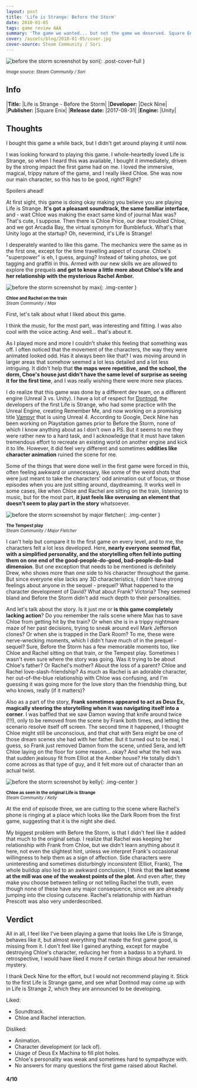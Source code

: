 ```yaml
---
layout: post
title: 'Life is Strange: Before the Storm'
date: 2018-01-05
tags: game review AAA
summary: 'The game we wanted... but not the game we deserved. Square Enix shows its expertise on how to destroy a cultic IP just to make some money before the actual sequel rolls out.'
cover: /assets/blog/2018-01-05/cover.jpg
cover-source: Steam Community / Sori
---
```


![before the storm screenshot by sori](https://steamuserimages-a.akamaihd.net/ugc/929302165271697004/907AA53587FC8B69755A1AF9DC1CC8ADBF92D0B3/){: .post-cover-full }

<small><em>Image source: Steam Community / Sori</em></small>

## Info

|**Title:**         |Life is Strange - Before the Storm|
|**Developer:**     |Deck Nine|
|**Publisher:**     |Square Enix|
|**Release date:**  |2017-08-31|
|**Engine:**        |Unity|

## Thoughts

I bought this game a while back, but I didn't get around playing it until now.

I was looking forward to playing this game. I whole-heartedly loved Life is Strange, so when I heard this was available, I bought it immediately, driven by the strong impact the first game had on me. I loved the immersive, magical, trippy nature of the game, and I really liked Chloe. She was now our main character, so this has to be good, right? Right?

Spoilers ahead!

At first sight, this game is doing okay making you believe you are playing Life is Strange. **It's got a pleasant soundtrack, the same familiar interface**, and - wait Chloe was making the exact same kind of journal Max was? That's cute, I suppose. Then there is Chloe Price, our dear troubled Chloe, and we got Arcadia Bay, the virtual synonym for Bumblefuck. What's that Unity logo at the startup? Oh, nevermind, it's Life is Strange!

I desperately wanted to like this game. The mechanics were the same as in the first one, except for the time travelling aspect of course. Chloe's "superpower" is eh, I guess, arguing? Instead of taking photos, we got tagging and graffiti in this. Armed with our new skills we are allowed to explore the prequels **and get to know a little more about Chloe's life and her relationship with the mysterious Rachel Amber.**

![before the storm screenshot by max](https://steamuserimages-a.akamaihd.net/ugc/931553915198557296/756C4C280E26D5A27C19D1FAAEF0D22193068A7E/){: .img-center }

<small><b>Chloe and Rachel on the train</b><br /><em>Steam Community / Max</em></small>

First, let's talk about what I liked about this game.

I think the music, for the most part, was interesting and fitting. I was also cool with the voice acting. And well... that's about it.

As I played more and more I couldn't shake this feeling that something was off. I often noticed that the movement of the characters, the way they were animated looked odd. Has it always been like that? I was moving around in larger areas that somehow seemed a lot less detailed and a lot less intriguing. It didn't help that **the maps were repetitive, and the school, the dorm, Choe's house just didn't have the same level of surprise as seeing it for the first time**, and I was really wishing there were more new places.

I do realize that this game was done by a different dev team, on a different engine (Unreal 3 vs. Unity). I have a lot of respect for [Dontnod](http://dont-nod.com/en/), the developers of the first Life is Strange, who had some practice with the Unreal Engine, creating Remember Me, and now working on a promising title [Vampyr](http://www.vampyr-game.com/en) that is using Unreal 4. According to Google, Deck Nine has been working on Playstation games prior to Before the Storm, none of which I know anything about as I don't own a PS. But it seems to me they were rather new to a hard task, and I acknowledge that it must have taken tremendous effort to recreate an existing world on another engine and kick it to life. However, it did feel very different and sometimes **oddities like character animation** ruined the scene for me.

Some of the things that were done well in the first game were forced in this, often feeling awkward or unnecessary, like some of the weird shots that were just meant to take the characters' odd animation out of focus, or those episodes when you are just sitting around, daydreaming. It works well in some cases, like when Chloe and Rachel are sitting on the train, listening to music, but for the most part, **it just feels like overusing an element that doesn't seem to play part in the story** whatsoever.

![before the storm screenshot by major fletcher](https://steamuserimages-a.akamaihd.net/ugc/853855981246270166/209076A412BAF4B49B2C7E0983D0B24980AA44BB/){: .img-center }

<small><b>The Tempest play</b><br /><em>Steam Community / Major Fletcher</em></small>

I can't help but compare it to the first game on every level, and to me, the characters felt a lot less developed. Here, **nearly everyone seemed flat, with a simplified personality, and the storytelling often fell into putting them on one end of the good-people-do-good, bad-people-do-bad dimension**. But one exception that needs to be mentioned is definitely Drew, who shows more than one side to his character throughout the game. But since everyone else lacks any 3D characteristics, I didn't have strong feelings about anyone in the sequel - prequel? What happened to the character development of David? What about Frank? Victoria? They seemed bland and Before the Storm didn't add much depth to their personalities.

And let's talk about the story. Is it just me or **is this game completely lacking action**? Do you remember the rails scene where Max has to save Chloe from getting hit by the train? Or when she is in a trippy nightmare maze of her past decisions, trying to sneak around evil Mark Jefferson clones? Or when she is trapped in the Dark Room? To me, these were nerve-wrecking moments, which I didn't have much of in the prequel - sequel? Sure, Before the Storm has a few memorable moments too, like Chloe and Rachel sitting on that train, or the Tempest play. Sometimes I wasn't even sure where the story was going. Was it trying to be about Chloe's father? Or Rachel's mother? About the loss of a parent? Chloe and Rachel love-slash-friendship? As much as Rachel is an adorable character, her out-of-the-blue relationship with Chloe was confusing, and I'm guessing it was going more for the love story than the friendship thing, but who knows, really (if it matters)?

Also as a part of the story, **Frank sometimes appeared to act as Deux Ex, magically steering the storytelling when it was navigating itself into a corner**. I was baffled that we saw Damon waving that knife around twice (!!!), only to be removed from the scene by Frank both times, and letting the scenario resolve itself off screen. The second time it happened, I thought Chloe might still be unconscious, and that chat with Sera might be one of those dream scenes she had with her father. But it turned out to be real, I guess, so Frank just removed Damon from the scene, untied Sera, and left Chloe laying on the floor for some reason... okay? And what the hell was that sudden jealousy fit from Elliot at the Amber house? He totally didn't come across as that type of guy, and it felt more out of character than an actual twist.

![before the storm screenshot by kelly](https://steamuserimages-a.akamaihd.net/ugc/858355614967063507/B11AC92023987E5B1357A801318CA30986FE0066/){: .img-center }

<small><b>Chloe as seen in the original Life is Strange</b><br /><em>Steam Community / Kelly</em></small>

At the end of episode three, we are cutting to the scene where Rachel's phone is ringing at a place which looks like the Dark Room from the first game, suggesting that it is the night she died.

My biggest problem with Before the Storm, is that I didn't feel like it added that much to the original setup. I realize that Rachel was keeping her relationship with Frank from Chloe, but we didn't learn anything about it here, not even the slightest hint, unless we interpret Frank's occasional willingness to help them as a sign of affection. Side characters were uninteresting and sometimes disturbingly inconsistent (Elliot, Frank), The whole buildup also led to an awkward conclusion, I think that **the last scene at the mill was one of the weakest points of the plot**. And even after, they make you choose between telling or not telling Rachel the truth, even though none of these have any major consequence, since we are already jumping into the closing cutscene. Rachel's relationship with Nathan Prescott was also very underdescribed.

## Verdict

All in all, I feel like I've been playing a game that looks like Life is Strange, behaves like it, but almost everything that made the first game good, is missing from it. I don't feel like I gained anything, except for maybe destroying Chloe's character, reducing her from a badass to a tryhard. In retrospective, I would have liked it more if certain things about her remained mystery.

I thank Deck Nine for the effort, but I would not recommend playing it. Stick to the first Life is Strange game, and see what Dontnod may come up with in Life is Strange 2, which they are announced to be developing.

Liked:
* Soundtrack.
* Chloe and Rachel interaction.

Disliked:
* Animation.
* Character development (or lack of).
* Usage of Deus Ex Machina to fill plot holes.
* Chloe's personality was weak and sometimes hard to sympathyze with.
* No answers for many questions the first game raised about Rachel.

#### 4/10
